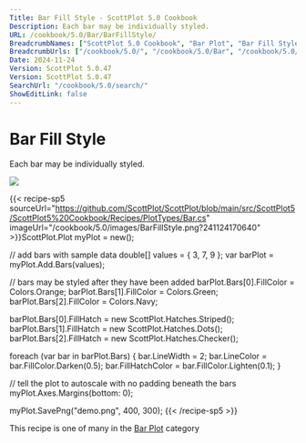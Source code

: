 ```yaml
---
Title: Bar Fill Style - ScottPlot 5.0 Cookbook
Description: Each bar may be individually styled.
URL: /cookbook/5.0/Bar/BarFillStyle/
BreadcrumbNames: ["ScottPlot 5.0 Cookbook", "Bar Plot", "Bar Fill Style"]
BreadcrumbUrls: ["/cookbook/5.0/", "/cookbook/5.0/Bar", "/cookbook/5.0/Bar/BarFillStyle"]
Date: 2024-11-24
Version: ScottPlot 5.0.47
Version: ScottPlot 5.0.47
SearchUrl: "/cookbook/5.0/search/"
ShowEditLink: false
---
```



<div class='d-flex align-items-center mt-5'>
<h1 class='me-2 text-dark my-0 border-0'>Bar Fill Style</h1>
</div>

Each bar may be individually styled.

[![](/cookbook/5.0/images/BarFillStyle.png?241124170640)](/cookbook/5.0/images/BarFillStyle.png?241124170640)

{{< recipe-sp5 sourceUrl="https://github.com/ScottPlot/ScottPlot/blob/main/src/ScottPlot5/ScottPlot5%20Cookbook/Recipes/PlotTypes/Bar.cs" imageUrl="/cookbook/5.0/images/BarFillStyle.png?241124170640" >}}ScottPlot.Plot myPlot = new();

// add bars with sample data
double[] values = { 3, 7, 9 };
var barPlot = myPlot.Add.Bars(values);

// bars may be styled after they have been added
barPlot.Bars[0].FillColor = Colors.Orange;
barPlot.Bars[1].FillColor = Colors.Green;
barPlot.Bars[2].FillColor = Colors.Navy;

barPlot.Bars[0].FillHatch = new ScottPlot.Hatches.Striped();
barPlot.Bars[1].FillHatch = new ScottPlot.Hatches.Dots();
barPlot.Bars[2].FillHatch = new ScottPlot.Hatches.Checker();

foreach (var bar in barPlot.Bars)
{
    bar.LineWidth = 2;
    bar.LineColor = bar.FillColor.Darken(0.5);
    bar.FillHatchColor = bar.FillColor.Lighten(0.1);
}

// tell the plot to autoscale with no padding beneath the bars
myPlot.Axes.Margins(bottom: 0);

myPlot.SavePng("demo.png", 400, 300);
{{< /recipe-sp5 >}}

<div class='my-5 text-center'>This recipe is one of many in the <a href='/cookbook/5.0/Bar'>Bar Plot</a> category</div>


